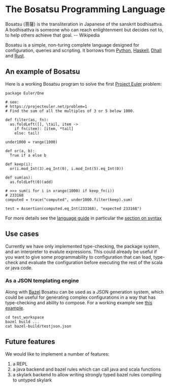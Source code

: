 # The Bosatsu Programming Language

Bosatsu (菩薩) is the transliteration in Japanese of the sanskrit bodhisattva.
A bodhisattva is someone who can reach enlightenment but decides not to, to
help others achieve that goal.  -- Wikipedia

Bosatsu is a simple, non-turing complete language designed for configuration, queries and scripting. It
borrows from [Python](https://www.python.org/), [Haskell](https://www.haskell.org/),
[Dhall](https://hackage.haskell.org/package/dhall) and [Rust](https://www.rust-lang.org/en-US/).

## An example of Bosatsu
Here is a working Bosatsu program to solve the first [Project Euler](https://projecteuler.net/) problem:
```
package Euler/One

# see:
# https://projecteuler.net/problem=1
# Find the sum of all the multiples of 3 or 5 below 1000.

def filter(as, fn):
  as.foldLeft([], \tail, item ->
    if fn(item): [item, *tail]
    else: tail)

under1000 = range(1000)

def or(a, b):
  True if a else b

def keep(i):
  or(i.mod_Int(3).eq_Int(0), i.mod_Int(5).eq_Int(0))

def sum(as):
  as.foldLeft(0)(add)

# >>> sum(i for i in xrange(1000) if keep_fn(i))
# 233168
computed = trace("computed", under1000.filter(keep).sum)

test = Assertion(computed.eq_Int(233168), "expected 233168")
```

For more details see the [language guide](docs/language_guide.md) in particular the [section on syntax](docs/language_guide.md#language-guide)

## Use cases

Currently we have only implemented type-checking, the package system, and an interpreter to evalute expressions. This could
already be useful if you want to give some programmability to configuration that can load, type-check and evaluate the configuration
before executing the rest of the scala or java code.

### As a JSON templating engine

Along with [Bazel](https://github.com/bazelbuild/bazel/) Bosatsu can be used as a JSON generation
system, which could be useful for generating complex configurations in a way that has type-checking
and ability to compose. For a working example see [this example](test_workspace/).
```
cd test_workspace
bazel build ...
cat bazel-build/testjson.json
```

## Future features

We would like to implement a number of features:

1. a REPL
2. a java backend and bazel rules which can call java and scala functions
3. a skylark backend to allow writing strongly typed bazel rules compiling to untyped skylark
